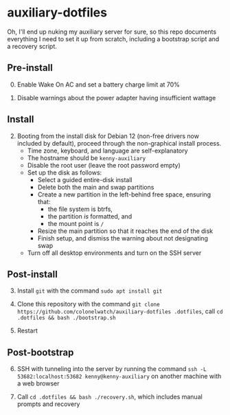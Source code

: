# auxiliary-dotfiles

Oh, I'll end up nuking my auxiliary server for sure, so this repo documents everything I need to set it up from scratch, including a bootstrap script and a recovery script.

## Pre-install

0. Enable Wake On AC and set a battery charge limit at 70%

1. Disable warnings about the power adapter having insufficient wattage

## Install

2. Booting from the install disk for Debian 12 (non-free drivers now included by default), proceed through the non-graphical install process.
    * Time zone, keyboard, and language are self-explanatory
    * The hostname should be `kenny-auxiliary`
    * Disable the root user (leave the root password empty)
    * Set up the disk as follows:
        * Select a guided entire-disk install
        * Delete both the main and swap partitions
        * Create a new partition in the left-behind free space, ensuring that:
            * the file system is btrfs,
            * the partition *is* formatted, and
            * the mount point is `/`
        * Resize the main partition so that it reaches the end of the disk
        * Finish setup, and dismiss the warning about not designating swap
    * Turn off all desktop environments and turn on the SSH server

## Post-install

3. Install `git` with the command `sudo apt install git`

4. Clone this repository with the command `git clone https://github.com/colonelwatch/auxiliary-dotfiles .dotfiles`, call `cd .dotfiles && bash ./bootstrap.sh`

5. Restart

## Post-bootstrap

6. SSH with tunneling into the server by running the command `ssh -L 53682:localhost:53682 kenny@kenny-auxiliary` on another machine with a web browser

7. Call `cd .dotfiles && bash ./recovery.sh`, which includes manual prompts and recovery